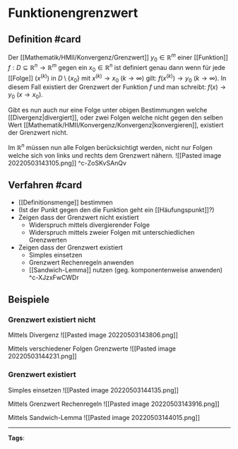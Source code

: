 # Funktionengrenzwert
## Definition #card 
Der [[Mathematik/HMII/Konvergenz/Grenzwert]] $y_{0} \in \mathbb{R}^m$ einer [[Funktion]] $f: D \subseteq \mathbb{R}^{n} \to \mathbb{R}^m$ gegen ein $x_{0}\in \mathbb{R}^n$ ist definiert genau dann wenn für jede [[Folge]] $(x^{(k)})$ in $D \setminus \{x_0\}$ mit $x^{(k)} \to x_{0}$ $(k \to \infty)$ gilt: $f(x^{(k)}) \to y_{0}$ $(k\to\infty)$.
In diesem Fall existiert der Grenzwert der Funktion $f$ und man schreibt: $f(x) \to y_{0}$ $(x \to x_{0})$.

Gibt es nun auch nur eine Folge unter obigen Bestimmungen welche [[Divergenz|divergiert]], oder zwei Folgen welche nicht gegen den selben Wert [[Mathematik/HMII/Konvergenz/Konvergenz|konvergieren]], existiert der Grenzwert nicht.

Im $\mathbb{R}^n$ müssen nun alle Folgen berücksichtigt werden, nicht nur Folgen welche sich von links und rechts dem Grenzwert nähern.
![[Pasted image 20220503143105.png]]
^c-ZoSKvSAnQv

## Verfahren #card
- [[Definitionsmenge]] bestimmen
- (Ist der Punkt gegen den die Funktion geht ein [[Häufungspunkt]]?)
- Zeigen dass der Grenzwert nicht existiert
  - Widerspruch mittels divergierender Folge
  - Widerspruch mittels zweier Folgen mit unterschiedlichen Grenzwerten
- Zeigen dass der Grenzwert existiert
  - Simples einsetzen
  - Grenzwert Rechenregeln anwenden
  - [[Sandwich-Lemma]] nutzen (geg. komponentenweise anwenden)
^c-XJzxFwCWDr

## Beispiele
### Grenzwert existiert nicht
Mittels Divergenz
![[Pasted image 20220503143806.png]]

Mittels verschiedener Folgen Grenzwerte
![[Pasted image 20220503144231.png]]

### Grenzwert existiert
Simples einsetzen
![[Pasted image 20220503144135.png]]

Mittels Grenzwert Rechenregeln
![[Pasted image 20220503143916.png]]

Mittels Sandwich-Lemma
![[Pasted image 20220503144015.png]]

---
**Tags**: 